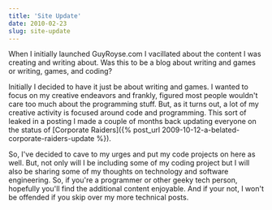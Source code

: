 ```yaml
---
title: 'Site Update'
date: 2010-02-23
slug: site-update
---
```


When I initially launched GuyRoyse.com I vacillated about the content I was
creating and writing about. Was this to be a blog about writing and games or
writing, games, and coding?

Initially I decided to have it just be about writing and games. I wanted to
focus on my creative endeavors and frankly, figured most people wouldn't care
too much about the programming stuff. But, as it turns out, a lot of my
creative activity is focused around code and programming. This sort of leaked
in a posting I made a couple of months back updating everyone on the status of
[Corporate Raiders]({% post_url 2009-10-12-a-belated-corporate-raiders-update %}).

So, I've decided to cave to my urges and put my code projects on here as well.
But, not only will I be including some of my coding project but I will also be
sharing some of my thoughts on technology and software engineering. So, if
you're a programmer or other geeky tech person, hopefully you'll find the
additional content enjoyable. And if your not, I won't be offended if you skip
over my more technical posts.
